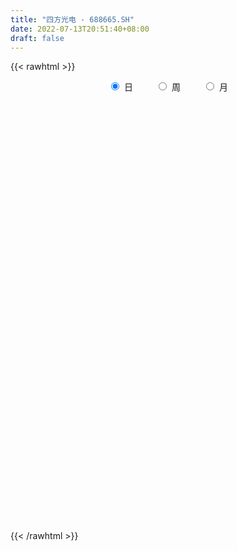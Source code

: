 ```yaml
---
title: "四方光电 - 688665.SH"
date: 2022-07-13T20:51:40+08:00
draft: false
---
```

{{< rawhtml >}}
    <div style="text-align: center">
        <label style="padding: 1rem;"><input style="margin-right: .5rem" type="radio" name="period" value="D" checked onclick="period_change(this)">日</label>
        <label style="padding: 1rem;"><input style="margin-right: .5rem" type="radio" name="period" value="W" onclick="period_change(this)">周</label>
        <label style="padding: 1rem;"><input style="margin-right: .5rem" type="radio" name="period" value="M" onclick="period_change(this)">月</label>
    </div>
    <div id="chart" style="height: 700px;"></div> 
    <script type="text/javascript">
        const D_v = [111760.45,81801.92,62480.05,43063.35,44987.14,33617.76,23491.22,46376.66,39893.11,34153.71,25280.36,19921.76,14773.91,15434.03,22966.7,18789.58,8217.31,9011.05,8060.67,11244.82,8762.32,6746.53,8159.77,7980.23,16609.92,12099.52,12073.56,7223.61,10776.08,18896.58,10763.77,9935.76,9625.8,9307.23,7423.63,8869.87,16315.39,9122.37,10120.0,8124.52,18041.57,11353.58,7855.08,12256.64,11938.13,5253.44,16168.71,13137.89,18162.55,12424.21,9942.46,7366.9,8169.89,6823.21,7536.62,7659.76,7344.9,7810.46,5886.79,5905.34,7281.03,6156.89,5414.49,7004.63,12692.83,9599.75,6198.72,9654.02,11948.14,6075.87,7790.71,8490.91,6760.83,6798.99,6393.53,6717.95,9565.25,6702.15,7502.55,12982.06,6619.87,10393.75,4966.81,7250.86,9189.18,15706.54,7946.1,5976.71,6571.13,7721.94,10127.51,9303.55,6633.63,6164.17,26344.16,14139.34,13062.27,8302.73,7750.48,7107.16,6672.22,7153.25,6483.7,6915.84,3513.93,4082.43,7590.61,6303.46,16661.85,7036.4,5147.99,5108.61,7329.21,8076.2,7534.55,7192.42,8697.92,9658.53,7208.29,11728.08,7498.83,4024.09,4963.28,5753.86,4847.01,11093.56,7493.1,7605.67,6882.03,9301.93,8743.89,4126.67,5968.33,4310.19,7089.96,3160.34,3443.73,3906.53,5560.18,3368.07,6470.49,4749.34,5353.49,2722.11,3204.3,2950.31,3238.69,1618.36,3343.15,6515.28,2840.81,1635.31,5894.56,5571.71,4516.93,2421.39,3522.45,2873.56,7521.87,5906.02,5285.07,3949.59,4420.75,7089.09,7969.24,6708.79,6542.04,8283.96,6601.74,4376.14,2780.56,4015.35,7050.82,5416.28,4296.2,7048.31,7247.5,4141.35,4346.14,3236.37,7790.36,6903.62,4928.83,3683.97,2911.1,3112.32,7029.14,7870.48,4880.03,5222.31,7791.56,4576.24,3813.57,5278.62,3966.48,5835.95,4063.41,6388.5,5019.84,4632.85,4534.26,3817.28,4683.15,3546.76,5682.92,3994.5,4794.47,3931.44,3318.19,6198.17,3215.32,3712.52,2740.73,1981.32,7318.2,5628.18,3301.25,5924.26,7117.15,3559.14,3259.98,5912.53,3747.59,4558.54,5744.16,5445.71,3834.67,2675.85,2928.39,9420.33,5428.23,3124.54,2250.93,2983.06,5476.85,2873.16,4672.54,2882.21,4097.66,4814.39,2701.99,3823.75,4251.47,3029.49,2107.32,4902.61,4741.36,3984.24,3459.15,4594.66,5000.74,3057.53,4769.16,4826.6,3468.49,2786.46,2818.84,5605.48,4815.13,4298.75,2833.87,2630.97,3972.98,4282.42,4583.67,6098.77,2037.13,2016.26,2151.21,2494.32,1662.7,1647.64,3907.65,2632.86,3848.62,9982.52,4963.4,2049.63,2759.29,4022.96,4374.68,6657.6,3423.05,4313.87,4006.11,2240.95,3883.63,4111.71,4139.13,3252.5,4541.15,4895.32,5163.39,7966.71,4928.58,3326.36,3241.48,3925.31,5887.0,2457.14,5324.6,5588.56,3658.87,4583.59,2016.12,4013.33,3391.62,4140.87,2979.72,4174.03,6048.24,2782.52,4340.61,4387.41,4617.2,5285.27,10034.86,4592.73,3682.51,4619.28,3070.25,2866.38,3215.84,5301.43,3659.01,4293.66,2556.09,2815.58,6896.4,6636.46,4689.49,4791.02,5398.64,3252.23,2950.99,3312.28,2499.46,3848.87,3255.26,1865.12,4000.08,4625.44,5296.53]
const D_histogram = [0.0,-1.1302108262,-1.5719268772,-1.4628339043,-0.8207126076,-0.6708198878,-0.5217922879,0.2442068209,0.8207699835,1.3428679429,1.4487629351,1.4444809158,1.1159945145,0.9927342959,0.5051651336,-0.105289576,-0.5658816705,-0.7494783941,-0.8291755621,-1.046366546,-1.1145183054,-1.1590853456,-1.2687693658,-1.1483352497,-0.4623379698,0.0199311519,0.3976820638,0.4773396181,0.768221932,0.7852086191,0.6763441385,0.4742567926,0.4440611029,0.3307215847,0.2719268744,0.076198087,0.084249796,-0.0339430592,-0.1458564307,-0.0753271308,0.3032247055,0.5837167824,0.7918180482,1.0796785841,1.0968458514,0.9983838494,1.4142653077,1.5990924359,2.0539821119,2.2360757902,2.3327378337,2.1204091891,2.1718998275,2.3721633851,1.9484140141,1.4704065602,1.1000749858,1.0234606036,0.5033838807,0.3173156753,0.3036795962,0.1505307761,-0.1640633127,-0.0294670233,0.4135078561,0.8788238915,1.0490350271,1.131456445,1.3038395235,1.2219338416,1.8009341146,1.5778174581,1.1351035595,0.5562257283,0.4692746957,0.077025586,-0.7363568963,-1.3232949878,-1.3088539827,-1.3504905563,-1.6109150554,-1.6229201836,-1.5776390095,-1.1818851171,-0.4913402433,0.0719256061,0.8211999528,0.8054323092,1.0475123607,1.612903552,1.5007646293,1.3652813174,1.0519544222,0.7305308405,-0.7831078461,-1.9794413617,-2.335309842,-2.5935186764,-2.8297817001,-2.9338990162,-2.7171304818,-2.5743561057,-2.5925340899,-2.6389998721,-2.448409088,-2.2431963626,-1.5813583664,-1.4640422303,-1.8254901748,-1.8416875879,-1.7513137775,-1.827823608,-1.4123572597,-1.3567539759,-0.7160440581,-0.3295927378,0.6431608003,1.4382656038,2.0662158133,2.0163390508,1.9525327367,1.8763375581,2.019285887,1.8548094114,1.6092533423,1.9896155592,2.1015551713,2.2968853644,2.2813960247,2.5978029522,2.9950675691,3.065639789,2.6827209319,2.0671738506,1.2497752533,0.6004934095,-0.0932668476,-0.3539372149,-0.6535156726,-0.9781560213,-0.4319750274,-0.6497241045,-1.2727673506,-1.5884217294,-1.9458757413,-1.7881561489,-2.0226568488,-2.1976348307,-2.2809185087,-2.4586241201,-2.5293443833,-2.5745902736,-2.3722676206,-1.5592094782,-1.3596872178,-0.8424252247,-0.7115248821,-0.3398237118,0.2438681693,0.9337450397,1.7820719591,2.2012710662,2.3538650477,2.7573993455,2.6455829853,2.6956008413,2.0252503735,1.2530002393,0.6134141382,0.1229327102,-0.2824845007,-0.3759250962,-0.3631579924,-0.2523928672,-0.5008887086,-0.0797104139,0.1917539141,0.1747469615,0.1197384381,-0.1804780041,-0.7726755779,-0.4174123914,-0.3538914996,-0.7035813658,-0.7428587196,-0.7548547541,0.0720167357,1.0314432299,1.6256375273,2.255362399,1.9438493756,1.9024230279,1.9630233898,1.707864238,1.5233761519,0.9184080494,0.3826453118,-0.738572986,-1.6665917058,-2.2819473917,-2.7085453282,-2.7764226289,-2.8571870513,-2.7553171482,-2.1615116351,-1.874609193,-2.171188213,-2.541761299,-2.4810259538,-1.7090565765,-1.1175473253,-1.0868898121,-1.1401353439,-0.8870300035,0.219481826,1.0876290528,1.4450405964,0.5311180796,-0.4756312561,-0.9282985615,-1.4137129782,-2.2841010954,-2.9454515824,-2.9781026711,-3.1085283187,-2.469448976,-1.7575616642,-1.346696928,-1.1685031895,-1.1141031311,-1.1063363726,-0.8442481474,-0.7766337175,-0.4204239415,-0.3177724121,0.0826985347,0.43550409,0.312644655,0.7933755334,0.7766412276,0.6310073711,0.4605557253,0.7400070767,0.6622525845,0.7977732916,0.6215354352,0.0911513231,-0.3349422751,0.0511236396,0.3674761102,1.0643305066,1.357643132,1.4937869357,1.6121381002,1.2429515083,0.7506320551,0.2652212708,0.3380306819,0.5244763473,0.6358843906,0.6897799201,0.3905237266,0.3065510544,0.3312229148,0.6778516318,0.6794269549,0.634129702,0.5999498251,0.7524900981,0.6645451854,0.4385370518,0.198744905,-0.2819911259,-0.4303297739,-0.6289672278,-1.3495295658,-1.8956118578,-2.3159790108,-2.4343151968,-2.580697962,-2.6596284371,-3.0415460139,-3.0752374999,-2.7734023383,-2.0812286656,-1.3201676432,-0.792132751,-0.5055904073,-0.3459889964,-0.4413701497,-0.8437258179,-0.1384805413,-0.0047951529,-0.1112668883,0.2055477758,0.2460125248,0.5649663261,1.0710963907,1.7657652236,2.0314540289,2.7104264715,2.9199885611,3.0755158615,3.1360637642,3.2403541173,3.5391747076,3.6266762483,3.3148798965,2.8145696204,2.1763476352,1.6205804373,1.0947098359,0.89408568,0.6856280026,0.8421952373,0.8970612963,1.3057352095,1.2276442788,0.5719764022,0.4514531973,0.2166174344,-0.1820732535,-0.4362354975,-0.1923754301,-0.0609718196,-0.0559427661,-0.116219077,-0.3831196636,0.0873020457,1.0766904331,1.7371516709,1.9958745013,1.6528319489,1.5416108588,1.3533695437,1.3278532858,0.9527265695,1.0460495668,0.5769365361,0.035123233,-0.5609487416,-1.435472068,-2.1156811222]
const D_fast = [0.0,-1.4127635328,-2.2474613031,-2.5040768063,-2.0671336614,-2.0849459136,-2.0663663857,-1.2393155717,-0.4575599131,0.400255032,0.8683407579,1.2251789676,1.1756911949,1.3006145502,0.9393366714,0.3025595678,-0.2995029444,-0.6704692665,-0.957460325,-1.4362429454,-1.7830242811,-2.1173626578,-2.5442390194,-2.7108887157,-2.1404759282,-1.6532240186,-1.1760525907,-0.9770601319,-0.494122335,-0.2808334932,-0.2206119391,-0.3041350869,-0.2233155009,-0.2539746229,-0.2447876145,-0.4214668802,-0.3923527222,-0.5190313423,-0.6674088213,-0.6157113041,-0.1613532915,0.265067981,0.6711237589,1.2289039408,1.5202826709,1.6714166313,2.4408644165,3.0254646537,3.9938498577,4.7349624835,5.4148089854,5.7325826381,6.3270482333,7.1203526372,7.1837067697,7.073300956,6.977988128,7.1572388967,6.763008144,6.6562688574,6.7185526773,6.6030365512,6.2474266342,6.3746561678,6.9210080113,7.6060300196,8.0384999119,8.4037854411,8.9021284005,9.125706179,10.1549399806,10.3262776886,10.1673396799,9.7275182807,9.7578859221,9.3848932089,8.3874215025,7.4696596641,7.1568871734,6.7776279608,6.1144746978,5.6967395237,5.3476109455,5.4478935585,6.0156033715,6.5968506225,7.5514249573,7.7370153911,8.2409735328,9.209590612,9.4726428466,9.6784798641,9.6281415745,9.4893507029,7.7799350547,6.0887411987,5.1490452579,4.2424567544,3.2987483057,2.4611562356,1.9986421495,1.4978274991,0.8315159925,0.1253002423,-0.2962112456,-0.6517976109,-0.3852992063,-0.6339936277,-1.451814116,-1.928433426,-2.27588806,-2.8093537926,-2.7469767592,-3.0305619693,-2.568863066,-2.2648099301,-1.131266192,0.0234050124,1.1679091753,1.6221171755,2.0464440455,2.4393332565,3.0871030571,3.3863289344,3.5430862008,4.4208523075,5.0581807125,5.8277322466,6.3825919131,7.3484495786,8.4944810878,9.331463255,9.6192246309,9.5204710122,9.0155162282,8.5163577368,7.7992807678,7.4501260968,6.9871687209,6.417989367,6.856176604,6.4759965007,5.534761417,4.8220016059,3.9780786587,3.6887592139,2.9485943017,2.2242076121,1.570694307,0.7783326656,0.0752763065,-0.6136171522,-1.0043614044,-0.5811056315,-0.7215051755,-0.4148494886,-0.4618303665,-0.1750851242,0.4695737992,1.3928869295,2.6867318387,3.6562487124,4.3973089558,5.49019309,6.0397724761,6.7636905425,6.599652668,6.1406525936,5.654420027,5.1946717766,4.7186334405,4.531211571,4.4531891767,4.5008560851,4.1271380666,4.5283887578,4.8477915642,4.874471352,4.8493974382,4.504061495,3.7186950267,3.9696051154,3.9446531322,3.4190679246,3.1940758909,2.9933661678,3.8382418415,5.0555291432,6.0561328224,7.2496982939,7.4241476144,7.8583270237,8.409683233,8.5814901408,8.7778460926,8.4024800024,7.9623785928,6.6565170485,5.3118504022,4.1260078685,3.0222735999,2.2602906419,1.4652294567,0.8782700728,0.9316976771,0.749947821,-0.0894282523,-1.095441663,-1.6549628062,-1.3102575731,-0.9981351532,-1.2392000931,-1.5774794609,-1.5461316213,-0.3847493353,0.7553051547,1.4739768474,0.6928338505,-0.4328232992,-1.117565245,-1.9564079063,-3.3978212973,-4.79553468,-5.5727114364,-6.4802691637,-6.458552065,-6.1860551693,-6.111864665,-6.2257967239,-6.4499224483,-6.7187397829,-6.6677135945,-6.794257594,-6.5431538034,-6.519945377,-6.0987997965,-5.6371182187,-5.68181649,-5.0027417283,-4.8253157272,-4.8131977409,-4.8685104554,-4.4040573348,-4.3162486809,-3.9812846509,-4.0021386484,-4.5097349297,-5.0195640968,-4.6207172722,-4.212495774,-3.2495587509,-2.6168353425,-2.107244805,-1.5858591154,-1.6443078302,-1.9489692697,-2.3680747363,-2.2107576547,-1.8931929024,-1.6228137614,-1.396473252,-1.5980985138,-1.6054334224,-1.4979558333,-0.9818642083,-0.8104321465,-0.6971969739,-0.5813893945,-0.240726597,-0.1625352133,-0.278909084,-0.4690150046,-1.0202488169,-1.2761699084,-1.6320491692,-2.6899938987,-3.7099791551,-4.7093410608,-5.436256046,-6.2278133018,-6.9716508861,-8.1139549664,-8.9164558273,-9.3079712503,-9.136104744,-8.7050856324,-8.375083928,-8.2149391861,-8.1418350243,-8.347558715,-8.9608458377,-8.2902206964,-8.1577340962,-8.2920225537,-7.9238209457,-7.8218530654,-7.3616576827,-6.5877535203,-5.4516433815,-4.678091069,-3.3215120085,-2.3819527787,-1.4575465128,-0.6129826691,0.3013962133,1.4850104805,2.4791810833,2.9961047056,3.1994368346,3.1053017582,2.9546796697,2.7024865272,2.7253837913,2.6883331146,3.0554491586,3.3345805416,4.0696882573,4.2985083962,3.7858346202,3.7781747145,3.5974933102,3.153284309,2.7900631906,2.9858294005,3.1019900561,3.0930334181,3.003702338,2.6410218355,3.1332690562,4.3918300518,5.4865792073,6.244270663,6.3144360979,6.5886177225,6.7387187933,7.0451658568,6.9082207829,7.2630561719,6.9381772753,6.4051447805,5.6688356204,4.4354442771,3.2263149422]
const D_slow = [0.0,-0.2825527066,-0.6755344259,-1.0412429019,-1.2464210538,-1.4141260258,-1.5445740978,-1.4835223925,-1.2783298967,-0.9426129109,-0.5804221772,-0.2193019482,0.0596966804,0.3078802544,0.4341715378,0.4078491438,0.2663787261,0.0790091276,-0.1282847629,-0.3898763994,-0.6685059758,-0.9582773122,-1.2754696536,-1.562553466,-1.6781379585,-1.6731551705,-1.5737346545,-1.45439975,-1.262344267,-1.0660421122,-0.8969560776,-0.7783918795,-0.6673766037,-0.5846962076,-0.516714489,-0.4976649672,-0.4766025182,-0.485088283,-0.5215523907,-0.5403841734,-0.464577997,-0.3186488014,-0.1206942893,0.1492253567,0.4234368195,0.6730327819,1.0265991088,1.4263722178,1.9398677458,2.4988866933,3.0820711517,3.612173449,4.1551484059,4.7481892521,5.2352927557,5.6028943957,5.8779131422,6.1337782931,6.2596242633,6.3389531821,6.4148730811,6.4525057752,6.411489947,6.4041231911,6.5075001552,6.727206128,6.9894648848,7.2723289961,7.598288877,7.9037723374,8.354005866,8.7484602305,9.0322361204,9.1712925525,9.2886112264,9.3078676229,9.1237783988,8.7929546519,8.4657411562,8.1281185171,7.7253897533,7.3196597073,6.925249955,6.6297786757,6.5069436149,6.5249250164,6.7302250046,6.9315830819,7.1934611721,7.5966870601,7.9718782174,8.3131985467,8.5761871523,8.7588198624,8.5630429009,8.0681825604,7.4843550999,6.8359754308,6.1285300058,5.3950552518,4.7157726313,4.0721836049,3.4240500824,2.7643001144,2.1521978424,1.5913987517,1.1960591601,0.8300486025,0.3736760588,-0.0867458381,-0.5245742825,-0.9815301845,-1.3346194994,-1.6738079934,-1.8528190079,-1.9352171924,-1.7744269923,-1.4148605914,-0.898306638,-0.3942218753,0.0939113088,0.5629956984,1.0678171701,1.531519523,1.9338328585,2.4312367483,2.9566255412,3.5308468823,4.1011958884,4.7506466265,5.4994135187,6.265823466,6.936503699,7.4532971616,7.7657409749,7.9158643273,7.8925476154,7.8040633117,7.6406843935,7.3961453882,7.2881516314,7.1257206052,6.8075287676,6.4104233352,5.9239543999,5.4769153627,4.9712511505,4.4218424428,3.8516128157,3.2369567856,2.6046206898,1.9609731214,1.3679062162,0.9781038467,0.6381820423,0.4275757361,0.2496945156,0.1647385876,0.2257056299,0.4591418898,0.9046598796,1.4549776462,2.0434439081,2.7327937445,3.3941894908,4.0680897011,4.5744022945,4.8876523543,5.0410058889,5.0717390664,5.0011179412,4.9071366672,4.8163471691,4.7532489523,4.6280267751,4.6080991717,4.6560376502,4.6997243906,4.7296590001,4.6845394991,4.4913706046,4.3870175067,4.2985446318,4.1226492904,3.9369346105,3.748220922,3.7662251059,4.0240859133,4.4304952952,4.9943358949,5.4802982388,5.9559039958,6.4466598432,6.8736259027,7.2544699407,7.4840719531,7.579733281,7.3950900345,6.978442108,6.4079552601,5.7308189281,5.0367132709,4.322416508,3.633587221,3.0932093122,2.624557014,2.0817599607,1.446319636,0.8260631475,0.3987990034,0.1194121721,-0.1523102809,-0.4373441169,-0.6591016178,-0.6042311613,-0.3323238981,0.028936251,0.1617157709,0.0428079569,-0.1892666835,-0.5426949281,-1.1137202019,-1.8500830975,-2.5946087653,-3.371740845,-3.989103089,-4.4284935051,-4.765167737,-5.0572935344,-5.3358193172,-5.6124034103,-5.8234654472,-6.0176238765,-6.1227298619,-6.2021729649,-6.1814983313,-6.0726223087,-5.994461145,-5.7961172617,-5.6019569548,-5.444205112,-5.3290661807,-5.1440644115,-4.9785012654,-4.7790579425,-4.6236740837,-4.6008862529,-4.6846218217,-4.6718409118,-4.5799718842,-4.3138892575,-3.9744784745,-3.6010317406,-3.1979972156,-2.8872593385,-2.6996013247,-2.633296007,-2.5487883366,-2.4176692497,-2.2586981521,-2.0862531721,-1.9886222404,-1.9119844768,-1.8291787481,-1.6597158401,-1.4898591014,-1.3313266759,-1.1813392196,-0.9932166951,-0.8270803987,-0.7174461358,-0.6677599095,-0.738257691,-0.8458401345,-1.0030819414,-1.3404643329,-1.8143672973,-2.39336205,-3.0019408492,-3.6471153397,-4.312022449,-5.0724089525,-5.8412183274,-6.534568912,-7.0548760784,-7.3849179892,-7.582951177,-7.7093487788,-7.7958460279,-7.9061885653,-8.1171200198,-8.1517401551,-8.1529389433,-8.1807556654,-8.1293687215,-8.0678655903,-7.9266240087,-7.6588499111,-7.2174086052,-6.7095450979,-6.03193848,-5.3019413398,-4.5330623744,-3.7490464333,-2.938957904,-2.0541642271,-1.147495165,-0.3187751909,0.3848672142,0.928954123,1.3340992323,1.6077766913,1.8312981113,2.002705112,2.2132539213,2.4375192453,2.7639530477,3.0708641174,3.213858218,3.3267215173,3.3808758759,3.3353575625,3.2262986881,3.1782048306,3.1629618757,3.1489761842,3.1199214149,3.024141499,3.0459670105,3.3151396187,3.7494275365,4.2483961618,4.661604149,5.0470068637,5.3853492496,5.7173125711,5.9554942134,6.2170066051,6.3612407392,6.3700215474,6.229784362,5.870916345,5.3419960645]
const D_data = [['2021-02-09', 61.0, 65.5, 46.5, 79.3],['2021-02-10', 57.0, 47.79, 47.0, 62.0],['2021-02-18', 48.6, 51.0, 48.5, 56.0],['2021-02-19', 50.0, 55.66, 48.02, 55.73],['2021-02-22', 57.5, 63.3, 57.5, 64.39],['2021-02-23', 62.0, 58.49, 57.06, 63.98],['2021-02-24', 57.52, 58.6, 55.74, 59.6],['2021-02-25', 59.77, 68.49, 59.0, 70.25],['2021-02-26', 66.02, 69.99, 62.01, 73.15],['2021-03-01', 69.0, 73.0, 66.28, 75.88],['2021-03-02', 71.5, 70.5, 69.0, 74.97],['2021-03-03', 70.05, 70.5, 66.0, 72.97],['2021-03-04', 69.0, 66.55, 65.8, 71.76],['2021-03-05', 66.49, 68.77, 65.57, 69.77],['2021-03-08', 69.59, 63.2, 62.64, 71.48],['2021-03-09', 61.21, 58.9, 57.7, 63.64],['2021-03-10', 58.71, 57.65, 56.2, 59.84],['2021-03-11', 57.12, 58.87, 55.75, 59.88],['2021-03-12', 58.4, 58.82, 56.3, 59.89],['2021-03-15', 58.52, 55.5, 55.49, 60.82],['2021-03-16', 55.03, 55.65, 53.7, 56.26],['2021-03-17', 55.7, 54.61, 53.34, 55.7],['2021-03-18', 54.98, 52.24, 52.0, 54.98],['2021-03-19', 51.12, 53.98, 51.12, 54.62],['2021-03-22', 54.98, 62.38, 54.78, 62.38],['2021-03-23', 63.27, 62.58, 61.0, 65.59],['2021-03-24', 61.5, 63.54, 61.5, 65.43],['2021-03-25', 63.57, 61.18, 59.36, 64.42],['2021-03-26', 60.26, 65.14, 60.26, 65.88],['2021-03-29', 65.2, 63.0, 60.11, 69.66],['2021-03-30', 63.66, 61.62, 61.49, 64.67],['2021-03-31', 61.0, 59.95, 59.4, 63.94],['2021-04-01', 60.05, 61.74, 59.01, 62.27],['2021-04-02', 61.13, 60.53, 59.49, 63.26],['2021-04-06', 59.99, 60.91, 59.0, 61.8],['2021-04-07', 60.24, 58.57, 57.54, 60.76],['2021-04-08', 58.49, 60.61, 56.3, 61.9],['2021-04-09', 59.99, 58.68, 58.0, 60.49],['2021-04-12', 58.71, 57.99, 56.5, 60.96],['2021-04-13', 56.87, 60.0, 56.5, 60.72],['2021-04-14', 62.09, 65.1, 62.09, 65.98],['2021-04-15', 65.0, 65.96, 63.03, 66.87],['2021-04-16', 65.31, 66.9, 64.8, 67.0],['2021-04-19', 66.18, 70.0, 66.18, 70.49],['2021-04-20', 70.7, 68.35, 66.6, 71.7],['2021-04-21', 65.73, 67.6, 65.73, 68.53],['2021-04-22', 67.61, 76.0, 67.4, 77.81],['2021-04-23', 76.2, 76.12, 73.0, 77.85],['2021-04-26', 76.1, 82.95, 74.4, 84.62],['2021-04-27', 82.09, 83.3, 81.0, 85.58],['2021-04-28', 84.0, 85.22, 83.01, 89.29],['2021-04-29', 84.99, 83.3, 82.38, 86.55],['2021-04-30', 83.0, 88.45, 82.28, 92.0],['2021-05-06', 88.77, 93.46, 86.11, 94.1],['2021-05-07', 92.6, 87.48, 86.0, 94.69],['2021-05-10', 87.1, 86.5, 85.0, 87.98],['2021-05-11', 86.5, 87.4, 85.5, 90.17],['2021-05-12', 87.0, 91.58, 85.33, 93.93],['2021-05-13', 89.21, 85.9, 85.63, 91.5],['2021-05-14', 86.01, 89.4, 85.21, 90.6],['2021-05-17', 88.02, 92.18, 87.0, 93.06],['2021-05-18', 92.18, 91.08, 88.66, 93.0],['2021-05-19', 90.94, 88.7, 87.17, 91.57],['2021-05-20', 88.5, 94.68, 87.59, 95.58],['2021-05-21', 94.7, 101.19, 91.68, 103.88],['2021-05-24', 101.0, 105.4, 100.01, 106.0],['2021-05-25', 103.67, 105.18, 103.61, 107.67],['2021-05-26', 105.88, 106.66, 104.21, 115.0],['2021-05-27', 107.47, 110.52, 105.52, 113.55],['2021-05-28', 110.47, 109.7, 107.32, 111.9],['2021-05-31', 109.0, 121.71, 109.0, 123.25],['2021-06-01', 123.0, 115.2, 114.08, 123.0],['2021-06-02', 115.2, 113.0, 111.0, 117.5],['2021-06-03', 112.0, 110.5, 108.01, 114.83],['2021-06-04', 109.42, 116.59, 109.42, 118.8],['2021-06-07', 124.0, 113.01, 112.3, 124.0],['2021-06-08', 111.95, 105.51, 104.0, 114.8],['2021-06-09', 104.2, 105.0, 104.0, 110.3],['2021-06-10', 105.34, 111.16, 105.0, 111.95],['2021-06-11', 110.58, 110.5, 103.0, 111.0],['2021-06-15', 112.5, 106.88, 106.16, 116.91],['2021-06-16', 104.18, 109.03, 103.1, 112.82],['2021-06-17', 108.15, 109.57, 107.03, 111.84],['2021-06-18', 110.0, 115.02, 108.3, 116.49],['2021-06-21', 116.0, 121.93, 112.01, 123.88],['2021-06-22', 121.0, 124.5, 120.67, 134.5],['2021-06-23', 125.0, 131.7, 123.1, 132.53],['2021-06-24', 130.0, 125.73, 124.53, 134.99],['2021-06-25', 123.2, 131.33, 120.78, 133.58],['2021-06-28', 131.3, 139.7, 130.28, 144.32],['2021-06-29', 142.42, 134.8, 132.91, 142.42],['2021-06-30', 137.1, 136.15, 132.56, 141.44],['2021-07-01', 137.34, 134.88, 133.5, 143.35],['2021-07-02', 131.99, 135.01, 127.88, 137.0],['2021-07-05', 135.76, 116.3, 113.0, 139.6],['2021-07-06', 114.0, 113.0, 107.2, 117.5],['2021-07-07', 111.8, 118.7, 108.02, 122.01],['2021-07-08', 118.7, 117.3, 116.0, 122.5],['2021-07-09', 115.0, 114.98, 108.5, 116.84],['2021-07-12', 115.0, 114.22, 111.45, 118.49],['2021-07-13', 112.25, 117.0, 111.11, 119.21],['2021-07-14', 116.8, 115.55, 110.0, 116.8],['2021-07-15', 115.55, 112.33, 109.56, 116.35],['2021-07-16', 111.11, 110.14, 108.2, 115.19],['2021-07-19', 111.85, 111.81, 109.3, 112.85],['2021-07-20', 115.0, 111.45, 107.21, 115.0],['2021-07-21', 111.12, 118.19, 110.51, 119.0],['2021-07-22', 115.5, 112.4, 112.17, 119.9],['2021-07-23', 112.4, 104.5, 96.87, 112.4],['2021-07-26', 102.76, 106.35, 102.76, 109.78],['2021-07-27', 104.99, 106.4, 104.99, 112.4],['2021-07-28', 105.97, 102.8, 100.0, 108.96],['2021-07-29', 102.84, 108.42, 102.84, 110.83],['2021-07-30', 109.3, 103.86, 98.93, 109.3],['2021-08-02', 101.39, 112.0, 101.39, 112.8],['2021-08-03', 112.16, 110.91, 109.0, 117.98],['2021-08-04', 109.9, 121.81, 109.9, 124.7],['2021-08-05', 122.4, 124.99, 118.12, 127.49],['2021-08-06', 124.99, 128.0, 121.0, 128.01],['2021-08-09', 131.01, 122.62, 120.55, 131.01],['2021-08-10', 121.92, 123.71, 119.66, 131.0],['2021-08-11', 122.1, 124.76, 118.39, 125.4],['2021-08-12', 124.5, 129.37, 121.15, 130.7],['2021-08-13', 131.1, 127.2, 124.32, 131.89],['2021-08-16', 121.0, 126.71, 120.0, 130.58],['2021-08-17', 127.6, 136.68, 127.6, 139.98],['2021-08-18', 134.0, 136.68, 132.5, 140.49],['2021-08-19', 136.18, 140.79, 135.09, 145.98],['2021-08-20', 141.18, 141.02, 135.73, 147.0],['2021-08-23', 141.01, 148.59, 141.01, 152.02],['2021-08-24', 148.55, 154.52, 143.6, 156.66],['2021-08-25', 152.23, 154.97, 150.02, 157.05],['2021-08-26', 154.12, 151.69, 147.25, 156.01],['2021-08-27', 150.0, 149.0, 144.32, 151.6],['2021-08-30', 146.15, 145.0, 143.3, 155.0],['2021-08-31', 148.4, 144.99, 143.0, 149.0],['2021-09-01', 143.11, 142.12, 140.49, 148.6],['2021-09-02', 142.12, 145.9, 140.0, 148.88],['2021-09-03', 145.88, 144.59, 141.87, 149.15],['2021-09-06', 144.47, 143.0, 136.51, 144.47],['2021-09-07', 142.77, 155.0, 142.0, 156.0],['2021-09-08', 154.2, 146.91, 145.99, 160.72],['2021-09-09', 146.06, 139.77, 136.32, 147.51],['2021-09-10', 136.72, 140.87, 135.49, 143.0],['2021-09-13', 137.67, 137.98, 134.01, 140.96],['2021-09-14', 137.99, 143.21, 137.99, 149.0],['2021-09-15', 142.13, 137.3, 136.21, 145.39],['2021-09-16', 137.3, 135.91, 134.81, 141.46],['2021-09-17', 136.01, 135.15, 128.88, 138.43],['2021-09-22', 132.22, 131.86, 124.11, 134.71],['2021-09-23', 133.29, 130.94, 129.19, 135.0],['2021-09-24', 128.19, 129.22, 128.19, 134.5],['2021-09-27', 128.66, 131.0, 127.11, 140.35],['2021-09-28', 131.0, 140.0, 128.55, 142.98],['2021-09-29', 140.32, 134.0, 132.07, 142.25],['2021-09-30', 133.54, 139.12, 133.54, 140.99],['2021-10-08', 141.4, 135.46, 132.59, 141.78],['2021-10-11', 135.5, 139.45, 135.5, 141.5],['2021-10-12', 146.42, 144.69, 139.45, 154.99],['2021-10-13', 145.76, 150.0, 144.54, 153.55],['2021-10-14', 148.0, 157.35, 146.22, 158.76],['2021-10-15', 156.46, 157.18, 153.99, 159.82],['2021-10-18', 150.05, 157.47, 150.05, 161.98],['2021-10-19', 157.76, 164.52, 157.59, 166.0],['2021-10-20', 164.34, 161.46, 159.74, 172.77],['2021-10-21', 167.13, 166.0, 160.38, 167.8],['2021-10-22', 163.37, 157.8, 152.0, 163.99],['2021-10-25', 158.0, 154.6, 151.13, 161.51],['2021-10-26', 152.53, 153.89, 151.32, 160.95],['2021-10-27', 155.51, 153.71, 148.6, 155.51],['2021-10-28', 153.71, 153.0, 150.42, 155.71],['2021-10-29', 153.0, 156.0, 150.58, 157.59],['2021-11-01', 156.0, 157.51, 148.38, 161.5],['2021-11-02', 158.69, 159.51, 156.23, 164.0],['2021-11-03', 156.53, 155.0, 154.11, 163.5],['2021-11-04', 155.19, 164.29, 154.66, 167.84],['2021-11-05', 163.91, 165.0, 161.0, 171.74],['2021-11-08', 163.99, 162.89, 160.3, 168.01],['2021-11-09', 162.89, 163.01, 157.47, 166.0],['2021-11-10', 164.89, 159.62, 158.98, 165.87],['2021-11-11', 160.6, 153.81, 152.33, 161.6],['2021-11-12', 154.99, 165.2, 153.11, 165.84],['2021-11-15', 165.15, 162.99, 158.6, 166.08],['2021-11-16', 163.36, 157.21, 156.52, 163.64],['2021-11-17', 157.21, 160.04, 155.26, 161.48],['2021-11-18', 159.82, 160.19, 156.51, 162.0],['2021-11-19', 160.19, 173.18, 160.19, 173.73],['2021-11-22', 175.5, 180.69, 173.23, 184.45],['2021-11-23', 182.88, 182.0, 178.6, 186.66],['2021-11-24', 179.93, 188.0, 179.93, 192.49],['2021-11-25', 188.8, 179.5, 176.0, 188.8],['2021-11-26', 179.31, 184.29, 173.28, 185.81],['2021-11-29', 180.24, 188.06, 180.24, 189.88],['2021-11-30', 194.97, 186.0, 184.23, 195.0],['2021-12-01', 187.0, 188.0, 183.51, 191.7],['2021-12-02', 188.0, 182.62, 180.35, 188.02],['2021-12-03', 183.0, 181.99, 177.02, 185.99],['2021-12-06', 179.94, 171.08, 170.65, 183.13],['2021-12-07', 172.08, 168.0, 163.66, 174.76],['2021-12-08', 170.52, 167.1, 167.02, 172.3],['2021-12-09', 171.0, 165.5, 164.1, 173.88],['2021-12-10', 164.77, 167.22, 161.7, 169.0],['2021-12-13', 167.32, 165.06, 162.62, 171.3],['2021-12-14', 163.67, 165.72, 160.16, 169.2],['2021-12-15', 165.01, 172.28, 163.08, 173.38],['2021-12-16', 172.39, 169.61, 166.24, 174.2],['2021-12-17', 168.1, 160.98, 160.0, 170.7],['2021-12-20', 160.68, 156.6, 155.71, 163.39],['2021-12-21', 158.8, 159.31, 153.66, 159.88],['2021-12-22', 156.66, 168.89, 156.66, 170.77],['2021-12-23', 169.17, 169.23, 164.5, 170.7],['2021-12-24', 168.98, 163.0, 160.89, 168.98],['2021-12-27', 161.76, 160.95, 157.8, 163.58],['2021-12-28', 161.73, 164.44, 158.58, 165.5],['2021-12-29', 162.21, 178.47, 161.33, 179.79],['2021-12-30', 180.0, 181.3, 175.87, 188.88],['2021-12-31', 181.96, 179.22, 177.0, 183.86],['2022-01-04', 179.69, 162.58, 160.0, 179.69],['2022-01-05', 158.11, 156.24, 148.9, 164.01],['2022-01-06', 154.01, 158.65, 152.5, 161.8],['2022-01-07', 158.37, 154.7, 153.36, 161.0],['2022-01-10', 155.29, 144.59, 144.11, 156.48],['2022-01-11', 146.16, 140.74, 140.61, 149.6],['2022-01-12', 138.0, 144.04, 138.0, 145.0],['2022-01-13', 144.1, 139.5, 136.15, 144.1],['2022-01-14', 138.39, 147.76, 137.75, 152.18],['2022-01-17', 149.61, 150.04, 142.88, 150.56],['2022-01-18', 150.05, 147.41, 144.55, 150.05],['2022-01-19', 148.01, 144.38, 142.53, 149.79],['2022-01-20', 144.2, 141.8, 139.0, 150.71],['2022-01-21', 139.63, 139.71, 135.25, 141.79],['2022-01-24', 139.05, 142.03, 136.92, 145.8],['2022-01-25', 140.5, 138.99, 138.2, 145.0],['2022-01-26', 138.8, 142.41, 135.29, 143.28],['2022-01-27', 144.27, 139.3, 138.88, 148.79],['2022-01-28', 141.09, 143.42, 138.81, 145.14],['2022-02-07', 143.98, 144.2, 138.2, 149.48],['2022-02-08', 143.01, 138.3, 135.6, 143.01],['2022-02-09', 139.47, 146.44, 138.03, 147.2],['2022-02-10', 146.98, 141.28, 140.02, 151.87],['2022-02-11', 141.4, 139.0, 136.08, 141.4],['2022-02-14', 138.0, 137.5, 134.03, 140.66],['2022-02-15', 135.5, 143.17, 135.5, 143.2],['2022-02-16', 142.7, 139.08, 138.1, 143.99],['2022-02-17', 139.25, 141.8, 138.12, 143.5],['2022-02-18', 141.0, 137.68, 135.06, 142.99],['2022-02-21', 140.0, 130.95, 130.85, 140.0],['2022-02-22', 128.72, 128.9, 125.11, 131.31],['2022-02-23', 128.62, 138.19, 127.02, 138.51],['2022-02-24', 137.0, 138.73, 136.0, 145.42],['2022-02-25', 138.87, 146.19, 138.87, 148.48],['2022-02-28', 146.84, 144.2, 142.02, 147.86],['2022-03-01', 146.59, 144.0, 141.64, 146.59],['2022-03-02', 144.31, 145.23, 139.0, 145.8],['2022-03-03', 145.23, 139.15, 138.6, 145.23],['2022-03-04', 139.5, 135.67, 135.0, 141.77],['2022-03-07', 137.94, 133.13, 130.1, 138.85],['2022-03-08', 133.8, 138.88, 133.8, 142.0],['2022-03-09', 136.61, 141.0, 132.53, 142.0],['2022-03-10', 143.62, 141.0, 139.1, 144.12],['2022-03-11', 139.02, 140.95, 136.0, 141.95],['2022-03-14', 139.4, 136.0, 136.0, 140.74],['2022-03-15', 136.31, 137.66, 131.05, 141.99],['2022-03-16', 140.13, 138.85, 133.6, 140.15],['2022-03-17', 140.3, 144.05, 139.5, 146.66],['2022-03-18', 142.04, 140.99, 136.0, 143.12],['2022-03-21', 140.99, 140.61, 138.01, 142.33],['2022-03-22', 142.39, 140.85, 138.18, 142.66],['2022-03-23', 143.38, 143.9, 138.62, 145.42],['2022-03-24', 143.9, 141.5, 141.1, 145.66],['2022-03-25', 140.61, 139.25, 137.23, 142.8],['2022-03-28', 141.45, 137.97, 136.36, 141.45],['2022-03-29', 138.38, 132.86, 130.4, 139.8],['2022-03-30', 132.0, 134.92, 131.01, 136.0],['2022-03-31', 134.02, 132.79, 128.27, 136.3],['2022-04-01', 132.0, 122.79, 118.09, 133.0],['2022-04-06', 120.5, 120.01, 113.69, 120.66],['2022-04-07', 118.11, 116.97, 115.48, 119.89],['2022-04-08', 116.97, 117.0, 113.76, 119.34],['2022-04-11', 115.01, 113.44, 110.48, 115.97],['2022-04-12', 111.2, 111.0, 109.1, 113.89],['2022-04-13', 109.66, 102.99, 102.01, 110.99],['2022-04-14', 103.1, 102.99, 100.0, 104.91],['2022-04-15', 103.02, 104.69, 99.08, 106.0],['2022-04-18', 104.69, 109.36, 101.03, 110.66],['2022-04-19', 108.31, 111.77, 108.31, 112.12],['2022-04-20', 109.5, 110.43, 108.35, 113.98],['2022-04-21', 109.02, 108.0, 105.12, 109.5],['2022-04-22', 105.33, 106.17, 101.0, 107.45],['2022-04-25', 105.05, 101.71, 100.59, 105.06],['2022-04-26', 101.6, 94.85, 93.4, 102.43],['2022-04-27', 94.85, 108.0, 91.08, 109.0],['2022-04-28', 99.0, 101.89, 94.05, 105.0],['2022-04-29', 101.31, 97.74, 96.18, 101.5],['2022-05-05', 97.74, 102.49, 96.01, 103.49],['2022-05-06', 98.94, 99.02, 95.33, 101.33],['2022-05-09', 98.41, 102.67, 97.98, 105.27],['2022-05-10', 100.59, 106.8, 100.58, 107.66],['2022-05-11', 105.28, 112.5, 105.28, 113.99],['2022-05-12', 112.36, 110.26, 109.33, 113.0],['2022-05-13', 113.0, 119.0, 109.82, 119.95],['2022-05-16', 118.11, 116.98, 115.0, 120.59],['2022-05-17', 116.0, 119.0, 113.08, 121.68],['2022-05-18', 119.0, 120.3, 118.21, 125.39],['2022-05-19', 118.02, 123.38, 117.11, 124.5],['2022-05-20', 120.56, 129.28, 120.56, 130.85],['2022-05-23', 129.28, 130.33, 126.0, 132.11],['2022-05-24', 128.01, 127.4, 126.5, 131.97],['2022-05-25', 129.31, 125.3, 122.0, 134.7],['2022-05-26', 126.09, 122.58, 120.03, 126.53],['2022-05-27', 122.51, 122.06, 119.01, 124.29],['2022-05-30', 121.2, 120.8, 117.8, 123.4],['2022-05-31', 119.5, 123.95, 118.51, 125.1],['2022-06-01', 125.0, 123.65, 120.02, 128.0],['2022-06-02', 122.19, 129.0, 120.57, 130.0],['2022-06-06', 133.97, 129.33, 128.8, 137.49],['2022-06-07', 131.92, 136.28, 131.92, 138.79],['2022-06-08', 135.73, 132.51, 130.11, 135.98],['2022-06-09', 132.16, 124.45, 123.6, 133.03],['2022-06-10', 128.2, 129.93, 124.79, 131.79],['2022-06-13', 129.39, 128.28, 127.38, 131.7],['2022-06-14', 125.38, 125.0, 123.11, 127.56],['2022-06-15', 124.99, 125.26, 124.99, 129.44],['2022-06-16', 125.67, 131.68, 125.11, 136.0],['2022-06-17', 129.12, 131.64, 128.1, 132.0],['2022-06-20', 131.65, 130.83, 129.21, 134.1],['2022-06-21', 129.51, 130.24, 128.41, 132.6],['2022-06-22', 128.55, 127.0, 126.3, 132.87],['2022-06-23', 126.91, 137.11, 126.0, 137.99],['2022-06-24', 137.4, 148.5, 137.0, 148.5],['2022-06-27', 148.5, 150.49, 143.24, 153.0],['2022-06-28', 150.49, 150.02, 146.0, 154.49],['2022-06-29', 148.0, 144.35, 141.8, 150.02],['2022-06-30', 144.35, 148.0, 142.03, 149.89],['2022-07-01', 145.9, 148.13, 145.05, 153.51],['2022-07-04', 148.0, 151.46, 144.0, 152.98],['2022-07-05', 151.46, 147.74, 145.35, 154.0],['2022-07-06', 149.9, 154.52, 145.2, 156.48],['2022-07-07', 154.5, 148.0, 147.96, 155.49],['2022-07-08', 149.37, 145.5, 144.55, 149.88],['2022-07-11', 144.05, 142.42, 139.19, 145.98],['2022-07-12', 143.99, 135.0, 133.0, 143.99],['2022-07-13', 133.28, 132.59, 129.0, 135.08]]
const W_v = [193562.37,105543.4,188365.89,109563.77,67045.31,42893.67,58782.69,58529.14,41731.26,55494.75,58754.81,56066.01,14359.83,34607.25,38549.87,43476.5,36234.97,43469.96,29231.29,45389.66,39950.8,69598.98,34332.17,38152.28,32698.41,40291.71,33968.14,37921.37,32451.01,23160.74,22663.5,14354.81,10991.4,18404.59,3522.45,25536.11,32729.91,26057.75,31059.11,26417.84,21665.36,30340.62,22958.03,24392.73,22701.8,20375.64,20969.68,19860.53,25408.53,24287.47,16708.54,19168.79,18114.64,21780.15,18908.24,20372.07,21568.81,10361.62,22019.29,9772.32,22792.16,18381.53,25819.07,8254.94,20835.53,19860.47,20734.48,16127.74,28214.65,18112.91,23198.19,21082.37,14780.99,13922.05]
const W_histogram = [0.0,0.5022450142,1.70407635,2.2851442473,1.884332597,1.2109225645,1.4202770974,1.1623149901,0.7984582673,1.0281268484,1.6792403397,2.7550204969,3.1855251419,3.3661884243,4.0029934306,4.6738712928,5.2168995213,4.8110839936,4.4979650817,5.0015193077,5.1731347221,3.6027935269,1.9841263747,0.3644462992,-0.8527046787,-0.1704079552,0.075434526,0.967670789,1.8433809784,1.8679244769,1.397463383,0.510584919,-0.6053696863,-0.7947912165,-1.2571060069,-0.2436721942,0.2956090496,0.3543181358,0.7971594831,0.8941406854,1.2637230312,1.9816613827,2.0199955362,0.8299471585,-0.5251702346,-1.3843813234,-0.9783605716,-2.3983030347,-3.7609073883,-5.0784090919,-5.536505264,-5.9381473313,-6.0719813219,-5.3897756905,-5.434020333,-4.9105662366,-4.3819422821,-3.9813974106,-4.6124488524,-5.1655569419,-6.0451346271,-6.1894045457,-6.4835610774,-6.2217966002,-4.4177426846,-2.3505455253,-1.3382329178,-0.1334603874,0.7455461511,1.4223684289,2.9005811283,3.6974101076,3.872734814,2.9844495419]
const W_fast = [0.0,0.6278062678,2.2556566911,3.4080106502,3.4782821492,3.1076027578,3.6720265651,3.7046432053,3.5404010493,4.0271013425,5.0980249187,6.8625602002,8.0894461307,9.1116565191,10.7492098831,12.5885555685,14.4358086773,15.232764148,16.0441365066,17.7980705595,19.2629696544,18.593326841,17.4706912824,15.9421227818,14.5117956341,15.1514903688,15.4161914815,16.5503454418,17.8869008758,18.3784254935,18.2573302454,17.4980980112,16.2308009842,15.8426816499,15.0660903578,16.018606122,16.6317896282,16.7790782483,17.4212094664,17.74172584,18.4272389436,19.6405926408,20.1839256783,19.2013640903,17.7149541385,16.5096477189,16.6710783278,14.651560106,12.3487289053,9.7616249287,7.9194024407,6.0332235405,4.3813942194,3.7161559283,2.3134062024,1.6092187397,1.0423571237,0.4475526426,-1.3366110124,-3.1811083374,-5.5719696793,-7.2635907343,-9.1786375355,-10.4723222083,-9.7727039638,-8.2931431858,-7.6153888078,-6.4439813742,-5.378588298,-4.346173913,-2.1428159314,-0.4216344253,0.7218739847,0.579701098]
const W_slow = [0.0,0.1255612536,0.5515803411,1.1228664029,1.5939495522,1.8966801933,2.2517494676,2.5423282152,2.741942782,2.9989744941,3.418784579,4.1075397033,4.9039209887,5.7454680948,6.7462164525,7.9146842757,9.218909156,10.4216801544,11.5461714249,12.7965512518,14.0898349323,14.9905333141,15.4865649077,15.5776764825,15.3645003129,15.321898324,15.3407569555,15.5826746528,16.0435198974,16.5105010166,16.8598668624,16.9875130921,16.8361706706,16.6374728664,16.3231963647,16.2622783162,16.3361805786,16.4247601125,16.6240499833,16.8475851546,17.1635159124,17.6589312581,18.1639301421,18.3714169318,18.2401243731,17.8940290423,17.6494388994,17.0498631407,16.1096362936,14.8400340206,13.4559077047,11.9713708718,10.4533755413,9.1059316187,7.7474265355,6.5197849763,5.4242994058,4.4289500531,3.27583784,1.9844486046,0.4731649478,-1.0741861886,-2.695076458,-4.2505256081,-5.3549612792,-5.9425976605,-6.27715589,-6.3105209868,-6.1241344491,-5.7685423419,-5.0433970598,-4.1190445329,-3.1508608294,-2.4047484439]
const W_data = [['2021-02-10', 61.0, 47.79, 46.5, 79.3],['2021-02-19', 48.6, 55.66, 48.02, 56.0],['2021-02-26', 57.5, 69.99, 55.74, 73.15],['2021-03-05', 69.0, 68.77, 65.57, 75.88],['2021-03-12', 69.59, 58.82, 55.75, 71.48],['2021-03-19', 58.52, 53.98, 51.12, 60.82],['2021-03-26', 54.98, 65.14, 54.78, 65.88],['2021-04-02', 65.2, 60.53, 59.01, 69.66],['2021-04-09', 59.99, 58.68, 56.3, 61.9],['2021-04-16', 58.71, 66.9, 56.5, 67.0],['2021-04-23', 66.18, 76.12, 65.73, 77.85],['2021-04-30', 76.1, 88.45, 74.4, 92.0],['2021-05-07', 88.77, 87.48, 86.0, 94.69],['2021-05-14', 87.1, 89.4, 85.0, 93.93],['2021-05-21', 88.02, 101.19, 87.0, 103.88],['2021-05-28', 101.0, 109.7, 100.01, 115.0],['2021-06-04', 109.0, 116.59, 108.01, 123.25],['2021-06-11', 124.0, 110.5, 103.0, 124.0],['2021-06-18', 112.5, 115.02, 103.1, 116.91],['2021-06-25', 116.0, 131.33, 112.01, 134.99],['2021-07-02', 131.3, 135.01, 127.88, 144.32],['2021-07-09', 135.76, 114.98, 107.2, 139.6],['2021-07-16', 115.0, 110.14, 108.2, 119.21],['2021-07-23', 111.85, 104.5, 96.87, 119.9],['2021-07-30', 102.76, 103.86, 98.93, 112.4],['2021-08-06', 101.39, 128.0, 101.39, 128.01],['2021-08-13', 131.01, 127.2, 118.39, 131.89],['2021-08-20', 121.0, 141.02, 120.0, 147.0],['2021-08-27', 141.01, 149.0, 141.01, 157.05],['2021-09-03', 146.15, 144.59, 140.0, 155.0],['2021-09-10', 144.47, 140.87, 135.49, 160.72],['2021-09-17', 137.67, 135.15, 128.88, 149.0],['2021-09-24', 132.22, 129.22, 124.11, 135.0],['2021-09-30', 128.66, 139.12, 127.11, 142.98],['2021-10-08', 141.4, 135.46, 132.59, 141.78],['2021-10-15', 135.5, 157.18, 135.5, 159.82],['2021-10-22', 150.05, 157.8, 150.05, 172.77],['2021-10-29', 158.0, 156.0, 148.6, 161.51],['2021-11-05', 156.0, 165.0, 148.38, 171.74],['2021-11-12', 163.99, 165.2, 152.33, 168.01],['2021-11-19', 165.15, 173.18, 155.26, 173.73],['2021-11-26', 175.5, 184.29, 173.23, 192.49],['2021-12-03', 180.24, 181.99, 177.02, 195.0],['2021-12-10', 179.94, 167.22, 161.7, 183.13],['2021-12-17', 167.32, 160.98, 160.0, 174.2],['2021-12-24', 160.68, 163.0, 153.66, 170.77],['2021-12-31', 161.76, 179.22, 157.8, 188.88],['2022-01-07', 179.69, 154.7, 148.9, 179.69],['2022-01-14', 155.29, 147.76, 136.15, 156.48],['2022-01-21', 149.61, 139.71, 135.25, 150.71],['2022-01-28', 139.05, 143.42, 135.29, 148.79],['2022-02-11', 143.98, 139.0, 135.6, 151.87],['2022-02-18', 138.0, 137.68, 134.03, 143.99],['2022-02-25', 140.0, 146.19, 125.11, 148.48],['2022-03-04', 146.84, 135.67, 135.0, 147.86],['2022-03-11', 137.94, 140.95, 130.1, 144.12],['2022-03-18', 139.4, 140.99, 131.05, 146.66],['2022-03-25', 140.99, 139.25, 137.23, 145.66],['2022-04-01', 141.45, 122.79, 118.09, 141.45],['2022-04-08', 120.5, 117.0, 113.69, 120.66],['2022-04-15', 115.01, 104.69, 99.08, 115.97],['2022-04-22', 104.69, 106.17, 101.0, 113.98],['2022-04-29', 105.05, 97.74, 91.08, 109.0],['2022-05-06', 97.74, 99.02, 95.33, 103.49],['2022-05-13', 98.41, 119.0, 97.98, 119.95],['2022-05-20', 118.11, 129.28, 113.08, 130.85],['2022-05-27', 129.28, 122.06, 119.01, 134.7],['2022-06-02', 121.2, 129.0, 117.8, 130.0],['2022-06-10', 133.97, 129.93, 123.6, 138.79],['2022-06-17', 129.39, 131.64, 123.11, 136.0],['2022-06-24', 131.65, 148.5, 126.0, 148.5],['2022-07-01', 148.5, 148.13, 141.8, 154.49],['2022-07-08', 148.0, 145.5, 144.0, 156.48],['2022-07-15', 144.05, 132.59, 129.0, 145.98]]
const M_v = [487471.66,317881.55,230979.86,138784.16,173688.17,187579.64,154882.53,79324.74,87846.22,118575.12,102305.69,86265.07,62121.11,80189.98,86747.6,76808.55,96661.74,31654.03]
const M_histogram = [0.0,-0.6407293447,0.8115257766,3.8014158485,6.3886181117,5.5910376569,7.3865012255,7.6968478556,8.4943922554,10.3734214947,10.4609458605,7.5451702915,5.2170874534,2.5895728633,-1.6024328244,-2.6421570037,-1.7834122875,-2.2939411209]
const M_fast = [0.0,-0.8009116809,0.8542248845,4.7944689186,8.9788257098,9.5790046691,13.2210935442,15.4556521381,18.3767946018,22.8491792147,25.5519400457,24.5224570495,23.4986460748,21.5185247005,16.9259108067,15.2256473765,15.6385390208,14.5545249072]
const M_slow = [0.0,-0.1601823362,0.042699108,0.9930530701,2.590207598,3.9879670122,5.8345923186,7.7588042825,9.8824023464,12.47575772,15.0909941852,16.977286758,18.2815586214,18.9289518372,18.5283436311,17.8678043802,17.4219513083,16.8484660281]
const M_data = [['2021-02-26', 61.0, 69.99, 46.5, 79.3],['2021-03-31', 69.0, 59.95, 51.12, 75.88],['2021-04-30', 60.05, 88.45, 56.3, 92.0],['2021-05-31', 88.77, 121.71, 85.0, 123.25],['2021-06-30', 123.0, 136.15, 103.0, 144.32],['2021-07-30', 137.34, 103.86, 96.87, 143.35],['2021-08-31', 101.39, 144.99, 101.39, 157.05],['2021-09-30', 143.11, 139.12, 124.11, 160.72],['2021-10-29', 141.4, 156.0, 132.59, 172.77],['2021-11-30', 156.0, 186.0, 148.38, 195.0],['2021-12-31', 187.0, 179.22, 153.66, 191.7],['2022-01-28', 179.69, 143.42, 135.25, 179.69],['2022-02-28', 143.98, 144.2, 125.11, 151.87],['2022-03-31', 146.59, 132.79, 128.27, 146.66],['2022-04-29', 132.0, 97.74, 91.08, 133.0],['2022-05-31', 97.74, 123.95, 95.33, 134.7],['2022-06-30', 125.0, 148.0, 120.02, 154.49],['2022-07-29', 145.9, 132.59, 129.0, 156.48]]
        const D_a = [null,null,null,48.02,null,null,null,null,null,75.88,null,null,null,null,null,null,null,null,null,null,null,null,null,51.12,null,null,null,null,null,69.66,null,null,null,null,null,null,56.3,null,null,null,null,null,null,null,null,null,null,null,null,null,null,null,null,null,94.69,null,null,null,null,85.21,null,null,null,null,null,null,null,null,null,null,null,null,null,null,null,124.0,null,null,null,103.0,null,null,null,null,null,null,null,null,null,144.32,null,null,null,null,null,107.2,null,null,null,null,null,null,null,null,null,null,null,119.9,null,null,null,null,null,98.93,null,null,null,null,null,null,null,null,null,null,null,null,null,null,null,null,null,157.05,null,null,null,null,null,null,null,null,null,null,null,null,null,null,null,null,null,124.11,null,null,null,null,null,null,null,null,null,null,null,null,null,null,172.77,null,null,null,null,null,null,null,null,null,null,null,null,null,null,null,152.33,null,null,null,null,null,null,null,null,null,null,null,null,195.0,null,null,null,null,null,null,null,null,null,null,null,null,null,null,153.66,null,null,null,null,null,null,188.88,null,null,null,null,null,null,null,null,null,null,null,null,null,null,135.25,null,null,null,null,null,null,null,null,151.87,null,null,null,null,null,null,null,125.11,null,null,null,null,null,null,null,null,null,null,null,null,null,null,null,null,146.66,null,null,null,null,null,null,null,null,null,null,null,null,null,null,null,null,null,null,null,null,null,null,null,null,null,null,91.08,null,null,null,null,null,null,null,null,null,null,null,null,null,null,null,null,null,null,null,null,null,null,null,null,138.79,null,null,null,null,null,null,null,null,null,null,null,126.0,null,null,null,null,null,null,null,null,156.48,null,null,null,null,null]
const W_a = [null,null,null,75.88,null,null,null,null,56.3,null,null,null,null,null,null,null,null,null,null,null,null,null,null,null,null,null,null,null,157.05,null,null,null,124.11,null,null,null,null,null,null,null,null,null,195.0,null,null,null,null,null,null,null,null,null,null,null,null,null,null,null,null,null,null,null,91.08,null,null,null,null,null,null,null,null,null,156.48,null]
const M_a = [null,null,null,null,null,null,null,null,null,195.0,null,null,null,null,null,null,null,null]
        const D_b = [[{ coord: ['2021-02-19', 69.66] }, { coord: ['2021-04-08', 51.12] }],[{ coord: ['2021-06-07', 124.0] }, { coord: ['2021-07-30', 107.2] }],[{ coord: ['2021-08-25', 157.05] }, { coord: ['2021-12-30', 152.33] }],[{ coord: ['2022-01-21', 146.66] }, { coord: ['2022-06-23', 135.25] }]]
const W_b = [[{ coord: ['2021-08-27', 157.05] }, { coord: ['2022-04-29', 124.11] }]]
const M_b = []
    </script>
{{< /rawhtml >}}